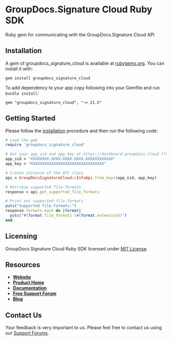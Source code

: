 # GroupDocs.Signature Cloud Ruby SDK
Ruby gem for communicating with the GroupDocs.Signature Cloud API

## Installation

A gem of groupdocs_signature_cloud is available at [rubygems.org](https://rubygems.org). You can install it with:

```shell
gem install groupdocs_signature_cloud
```    

To add dependency to your app copy following into your Gemfile and run `bundle install`:

```
gem "groupdocs_signature_cloud", "~> 21.5"
```

## Getting Started

Please follow the [installation](#installation) procedure and then run the following code:
```ruby
# Load the gem
require 'groupdocs_signature_cloud'

# Get your app_sid and app_key at https://dashboard.groupdocs.cloud (free registration is required).
app_sid = "XXXXXXXX-XXXX-XXXX-XXXX-XXXXXXXXXXXX"
app_key = "XXXXXXXXXXXXXXXXXXXXXXXXXXXXXXXX"

# Create instance of the API class
api = GroupDocsSignatureCloud::InfoApi.from_keys(app_sid, app_key)

# Retrieve supported file-formats
response = api.get_supported_file_formats

# Print out supported file-formats
puts("Supported file-formats:")
response.formats.each do |format|
  puts("#{format.file_format} (#{format.extension})") 
end
```

## Licensing
GroupDocs.Signature Cloud Ruby SDK licensed under [MIT License](LICENSE).

## Resources
+ [**Website**](https://www.groupdocs.cloud)
+ [**Product Home**](https://products.groupdocs.cloud/signature)
+ [**Documentation**](https://wiki.groupdocs.cloud/display/signaturecloud/Home)
+ [**Free Support Forum**](https://forum.groupdocs.cloud/c/signature)
+ [**Blog**](https://blog.groupdocs.cloud/category/signature)

## Contact Us
Your feedback is very important to us. Please feel free to contact us using our [Support Forums](https://forum.groupdocs.cloud/c/signature).
